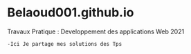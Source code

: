 # Belaoud001.github.io
Travaux Pratique : 
            Developpement des applications Web 2021

    -Ici Je partage mes solutions des Tps
